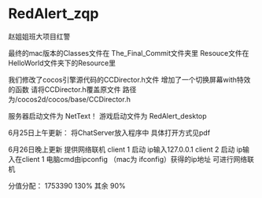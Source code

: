 # RedAlert_zqp
赵姐姐班大项目红警

最终的mac版本的Classes文件在 The_Final_Commit文件夹里
Resouce文件在HelloWorld文件夹下的Resource里

我们修改了cocos引擎源代码的CCDirector.h文件
增加了一个切换屏幕with特效的函数
请将CCDirector.h覆盖原文件
路径为/cocos2d/cocos/base/CCDirector.h

服务器启动文件为 NetText！
游戏启动文件为 RedAlert_desktop

6月25日上午更新：
将ChatServer放入程序中
具体打开方式见pdf

6月26日晚上更新
提供网络联机 client 1 启动 ip输入127.0.0.1
client 2 启动 ip输入在client 1 电脑cmd由ipconfig
（mac为 ifconfig）获得的ip地址
可进行网络联机

分值分配：
1753390 130%
其余 90%
